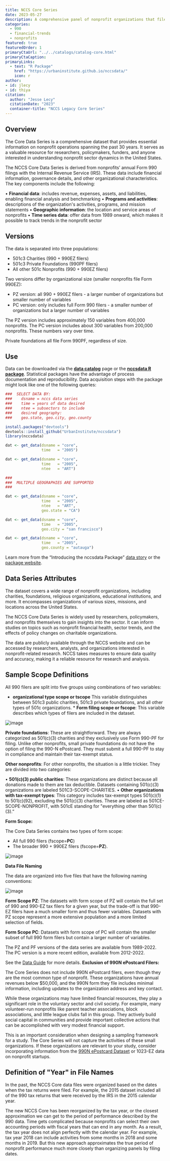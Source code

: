 ```yaml
---
title: NCCS Core Series
date: 2023-05-27
description: A comprehensive panel of nonprofit organizations that file IRS form 990
categories:
  - 990
  - financial-trends
  - nonprofits
featured: true
featuredOrder: 1
primaryCtaUrl: "../../catalogs/catalog-core.html"
primaryCtaCaption:
primaryLinks:
  - text: "R Package"
    href: "https://urbaninstitute.github.io/nccsdata/"
    icon: r
author:
- id: jlecy
- id: thiya
citation: 
  author: "Jesse Lecy"
  citationDate: "2023"
  container-title: "NCCS Legacy Core Series"
---
```


## Overview

The Core Data Series is a comprehensive dataset that provides essential information on nonprofit operations spanning the past 30 years. It serves as a valuable resource for researchers, policymakers, funders, and anyone interested in understanding nonprofit sector dynamics in the United States.

The NCCS Core Data Series is derived from nonprofits’ annual Form 990 filings with the Internal Revenue Service (IRS). These data include financial information, governance details, and other organizational characteristics. The key components include the following:

 •	**Financial data**: includes revenue, expenses, assets, and liabilities, enabling financial analysis and benchmarking
 •	**Programs and activities**: descriptions of the organization's activities, programs, and mission statements
 •	**Geographic information**: the location and service areas of nonprofits
 •	**Time series data**: offer data from 1989 onward, which makes it possible to track trends in the nonprofit sector


## Versions

The data is separated into three populations: 

* 501c3 Charities (990 + 990EZ filers)
* 501c3 Private Foundations (990PF filers)
* All other 501c Nonprofits (990 + 990EZ filers) 

Two versions differ by organizational size (smaller nonprofits file Form 990EZ):

* PZ version: all 990 + 990EZ filers - a larger number of organizations but smaller number of variables 
* PC version: only includes full Form 990 filers - a smaller number of organizations but a larger number of variables

The PZ version includes approximately 150 variables from 400,000 nonprofits. The PC version includes about 300 variables from 200,000 nonprofits. These numbers vary over time.

Private foundations all file Form 990PF, regardless of size.

## Use

Data can be downloaded via the [**data catalog**](https://lecy.github.io/nccs/catalogs/catalog-core.html) page or the [**nccsdata R package**](https://urbaninstitute.github.io/nccsdata/). Statistical packages have the advantage of process documentation and reproducibility. Data acquisition steps with the package might look like one of the following queries: 

```r
###  SELECT DATA BY: 
###    dsname = nccs data series
###    time = years of data desired
###    ntee = subsectors to include
###    desired geography: 
###    geo.state, geo.city, geo.county

install.packages("devtools")
devtools::install_github("UrbanInstitute/nccsdata")
library(nccsdata)

dat <- get_data(dsname = "core",
                time   = "2005")

dat <- get_data(dsname = "core",
                time   = "2005",
                ntee   = "ART")

###
###  MULTIPLE GEOGRAPHIES ARE SUPPORTED 
###

dat <- get_data(dsname = "core",
                time   = "2005",
                ntee   = "ART",   
                geo.state = "CA")

dat <- get_data(dsname = "core",
                time   = "2005",
                geo.city = "san francisco")

dat <- get_data(dsname = "core",
                time   = "2005",
                geo.county = "autauga")
```

Learn more from the “Introducing the nccsdata Package” [data story](https://urbaninstitute.github.io/nccs/stories/nccsdata/) or the [package website](https://urbaninstitute.github.io/nccsdata/index.html). 

## Data Series Attributes 

The dataset covers a wide range of nonprofit organizations, including charities, foundations, religious organizations, educational institutions, and more. It encompasses organizations of various sizes, missions, and locations across the United States.

The NCCS Core Data Series is widely used by researchers, policymakers, and nonprofits themselves to gain insights into the sector. It can inform studies on topics such as nonprofit financial health, sector trends, and the effects of policy changes on charitable organizations.

The data are publicly available through the NCCS website and can be accessed by researchers, analysts, and organizations interested in nonprofit-related research. NCCS takes measures to ensure data quality and accuracy, making it a reliable resource for research and analysis.

## Sample Scope Definitions

All 990 filers are split into five groups using combinations of two variables:

  * **organizational type scope or tscope** This variable distinguishes between 501c3 public charities, 501c3 private foundations, and all other types of 501c organizations.   * **Form filing scope or fscope**: This variable describes which types of filers are included in the dataset.

![image](https://github.com/lecy/nccs/assets/1209099/8a2d94ca-346a-4679-b30e-f3328a7d0df9)

**Private foundations**: These are straightforward. They are always categorized as 501(c)(3) charities and they exclusively use Form 990-PF for filing. Unlike other nonprofits, small private foundations do not have the option of filing the 990-N ePostcard. They must submit a full 990-PF to stay in compliance and maintain their tax-exempt status.

**Other nonprofits**: For other nonprofits, the situation is a little trickier. They are divided into two categories: 

 •	**501(c)(3) public charities**: These organizations are distinct because all donations made to them are tax deductible. Datasets containing 501(c)(3) organizations are labeled 501C3-SCOPE-CHARITIES. 
 •	**Other organizations with tax-exempt types**: This category includes tax-exempt types 501(c)(1) to 501(c)(92), excluding the 501(c)(3) charities. These are labeled as 501CE-SCOPE-NONPROFIT, with 501cE standing for "everything other than 501(c)(3).”

**Form Scope:**

The Core Data Series contains two types of form scope: 
 * All full 990 filers (fscope=**PC**)
 * The broader 990 + 990EZ filers (fscope=**PZ**).

![image](https://github.com/lecy/nccs/assets/1209099/cf809446-da58-4867-9870-b0035a942847)
 
**Data File Naming**

The data are organized into five files that have the following naming conventions:

![image](https://github.com/lecy/nccs/assets/1209099/f25e1bc8-ff5e-4188-8125-956fd8f26ac9)

**Form Scope PZ**: The datasets with form scope of PZ will contain the full set of 990 and 990-EZ tax filers for a given year, but the trade-off is that 990-EZ filers have a much smaller form and thus fewer variables. Datasets with PZ scope represent a more extensive population and a more limited selection of fields. 

**Form Scope PC**: Datasets with form scope of PC will contain the smaller subset of full 990 form filers but contain a larger number of variables. 

The PZ and PF versions of the data series are available from 1989-2022. The PC version is a more recent edition, available from 2012-2022.

See the [Data Guide](https://nccs-data.urban.org/NCCS-data-guide.pdf) for more details. 
**Exclusion of 990N ePostcard Filers:**

The Core Series does not include 990N ePostcard filers, even though they are the most common type of nonprofit. These organizations have annual revenues below $50,000, and the 990N form they file includes minimal information, including updates to the organization address and key contact.

While these organizations may have limited financial resources, they play a significant role in the voluntary sector and civil society. For example, many volunteer-run nonprofits like parent teacher associations, block associations, and little league clubs fall in this group. They actively build social capital in communities and provide important collective actions that can be accomplished with very modest financial support. 

This is an important consideration when designing a sampling framework for a study. The Core Series will not capture the activities of these small organizations. If these organizations are relevant to your study, consider incorporating information from the [990N ePostcard Dataset](https://urbaninstitute.github.io/nccs/datasets/postcard/) or 1023-EZ data on nonprofit startups.

## Definition of "Year" in File Names

In the past, the NCCS Core data files were organized based on the dates when the tax returns were filed. For example, the 2015 dataset included all of the 990 tax returns that were received by the IRS in the 2015 calendar year.

The new NCCS Core has been reorganized by the tax year, or the closest approximation we can get to the period of performance described by the 990 data. Time gets complicated because nonprofits can select their own accounting periods with fiscal years that can end in any month. As a result, the tax year does not align perfectly with the calendar year. For example, tax year 2018 can include activities from some months in 2018 and some months in 2019. But this new approach approximates the true period of nonprofit performance much more closely than organizing panels by filing dates.

<br>
<br>
<br>
<br>











